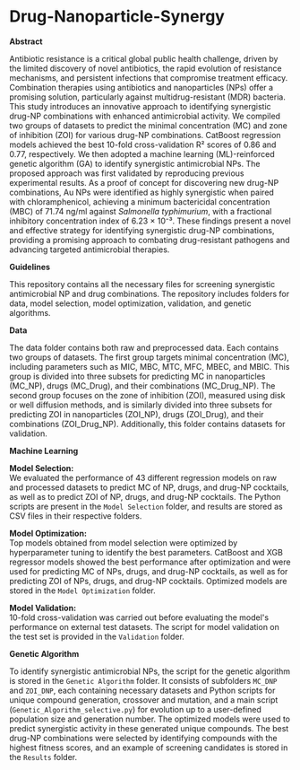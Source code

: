 
# Drug-Nanoparticle-Synergy

**Abstract**

Antibiotic resistance is a critical global public health challenge, driven by the limited discovery of novel antibiotics, the rapid evolution of resistance mechanisms, and persistent infections that compromise treatment efficacy. Combination therapies using antibiotics and nanoparticles (NPs) offer a promising solution, particularly against multidrug-resistant (MDR) bacteria. This study introduces an innovative approach to identifying synergistic drug-NP combinations with enhanced antimicrobial activity. We compiled two groups of datasets to predict the minimal concentration (MC) and zone of inhibition (ZOI) for various drug-NP combinations. CatBoost regression models achieved the best 10-fold cross-validation R² scores of 0.86 and 0.77, respectively. We then adopted a machine learning (ML)-reinforced genetic algorithm (GA) to identify synergistic antimicrobial NPs. The proposed approach was first validated by reproducing previous experimental results. As a proof of concept for discovering new drug-NP combinations, Au NPs were identified as highly synergistic when paired with chloramphenicol, achieving a minimum bactericidal concentration (MBC) of 71.74 ng/ml against *Salmonella typhimurium*, with a fractional inhibitory concentration index of 6.23 × 10⁻³. These findings present a novel and effective strategy for identifying synergistic drug-NP combinations, providing a promising approach to combating drug-resistant pathogens and advancing targeted antimicrobial therapies.

**Guidelines**

This repository contains all the necessary files for screening synergistic antimicrobial NP and drug combinations. The repository includes folders for data, model selection, model optimization, validation, and genetic algorithms.

**Data**

The data folder contains both raw and preprocessed data. Each contains two groups of datasets. The first group targets minimal concentration (MC), including parameters such as MIC, MBC, MTC, MFC, MBEC, and MBIC. This group is divided into three subsets for predicting MC in nanoparticles (MC_NP), drugs (MC_Drug), and their combinations (MC_Drug_NP). The second group focuses on the zone of inhibition (ZOI), measured using disk or well diffusion methods, and is similarly divided into three subsets for predicting ZOI in nanoparticles (ZOI_NP), drugs (ZOI_Drug), and their combinations (ZOI_Drug_NP). Additionally, this folder contains datasets for validation.

**Machine Learning**

**Model Selection:**  
We evaluated the performance of 43 different regression models on raw and processed datasets to predict MC of NP, drugs, and drug-NP cocktails, as well as to predict ZOI of NP, drugs, and drug-NP cocktails. The Python scripts are present in the `Model Selection` folder, and results are stored as CSV files in their respective folders.

**Model Optimization:**  
Top models obtained from model selection were optimized by hyperparameter tuning to identify the best parameters. CatBoost and XGB regressor models showed the best performance after optimization and were used for predicting MC of NPs, drugs, and drug-NP cocktails, as well as for predicting ZOI of NPs, drugs, and drug-NP cocktails. Optimized models are stored in the `Model Optimization` folder.

**Model Validation:**  
10-fold cross-validation was carried out before evaluating the model's performance on external test datasets. The script for model validation on the test set is provided in the `Validation` folder.

**Genetic Algorithm**

To identify synergistic antimicrobial NPs, the script for the genetic algorithm is stored in the `Genetic Algorithm` folder. It consists of subfolders `MC_DNP` and `ZOI_DNP`, each containing necessary datasets and Python scripts for unique compound generation, crossover and mutation, and a main script (`Genetic_Algorithm_selective.py`) for evolution up to a user-defined population size and generation number. The optimized models were used to predict synergistic activity in these generated unique compounds. The best drug-NP combinations were selected by identifying compounds with the highest fitness scores, and an example of screening candidates is stored in the `Results` folder.
